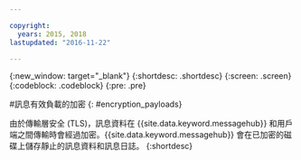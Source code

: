 ```yaml
---

copyright:
  years: 2015, 2018
lastupdated: "2016-11-22"

---
```


{:new_window: target="_blank"}
{:shortdesc: .shortdesc}
{:screen: .screen}
{:codeblock: .codeblock}
{:pre: .pre}


#訊息有效負載的加密
{: #encryption_payloads}

由於傳輸層安全 (TLS)，訊息資料在 {{site.data.keyword.messagehub}} 和用戶端之間傳輸時會經過加密。{{site.data.keyword.messagehub}} 會在已加密的磁碟上儲存靜止的訊息資料和訊息日誌。
{:shortdesc}


